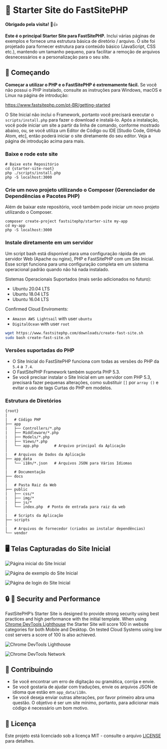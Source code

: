 # 🌟 Starter Site do FastSitePHP

**Obrigado pela visita!** 🌠👍

**Este é o principal Starter Site para FastSitePHP.** Inclui várias páginas de exemplos e fornece uma estrutura básica de diretório / arquivo. O site foi projetado para fornecer estrutura para conteúdo básico (JavaScript, CSS etc.), mantendo um tamanho pequeno, para facilitar a remoção de arquivos desnecessários e a personalização para o seu site.

## :rocket: Começando

**Começar a utilizar o PHP e o FastSitePHP é extremamente fácil.** Se você não possui o PHP instalado, consulte as instruções para Windows, macOS e Linux na página de introdução:

https://www.fastsitephp.com/pt-BR/getting-started

O Site Inicial não inclui o Framework, portanto você precisará executar o `scripts/install.php` para fazer o download e instalá-lo. Após a instalação, você pode iniciar um site a partir da linha de comando, conforme mostrado abaixo, ou, se você utiliza um Editor de Código ou IDE [Studio Code, GitHub Atom, etc], então poderá iniciar o site diretamente do seu editor. Veja a página de introdução acima para mais.

### Baixe e rode este site

~~~text
# Baixe este Repositório
cd {starter-site-root}
php ./scripts/install.php
php -S localhost:3000
~~~

### Crie um novo projeto utilizando o Composer (Gerenciador de Dependências e Pacotes PHP)

Além de baixar este repositório, você também pode iniciar um novo projeto utilizando o Composer.

~~~text
composer create-project fastsitephp/starter-site my-app
cd my-app
php -S localhost:3000
~~~

### Instale diretamente em um servidor

Um script bash está disponível para uma configuração rápida de um servidor Web (Apache ou nginx), PHP e FastSitePHP com um Site Inicial. Esse script funciona para uma configuração completa em um sistema operacional padrão quando não há nada instalado.

Sistemas Operacionais Suportados (mais serão adicionados no futuro):

* Ubuntu 20.04 LTS
* Ubuntu 18.04 LTS
* Ubuntu 16.04 LTS

Confirmed Cloud Enviroments:

* `Amazon AWS Lightsail` with user `ubuntu`
* `DigitalOcean` with user `root`

~~~bash
wget https://www.fastsitephp.com/downloads/create-fast-site.sh
sudo bash create-fast-site.sh
~~~

### Versões suportadas do PHP

* O Site Inicial do FastSitePHP funciona com todas as versões do PHP da `5.4` a` 7.4`.
* O FastSitePHP Framework também suporta PHP 5.3.
* Se você precisar instalar o Site Inicial em um servidor com PHP 5.3, precisará fazer pequenas alterações, como substituir `[]` por `array ()` e evitar o uso de tags Curtas do PHP em modelos.

### Estrutura de Diretórios

```text
{root}
|
|   # Código PHP
├── app
|   ├── Controllers/*.php
|   ├── Middleware/*.php
|   ├── Models/*.php
|   ├── Views/*.php
│   └── app.php       # Arquivo principal da Aplicação
│
|   # Arquivos de Dados da Aplicação
├── app_data
│   └── i18n/*.json   # Arquivos JSON para Vários Idiomas
│
|   # Documentação
├── docs
│
|   # Pasta Raiz da Web
├── public
|   ├── css/*
|   ├── img/*
|   ├── js/*
│   └── index.php  # Ponto de entrada para raiz da web
│
|   # Scripts da Aplicação
├── scripts
│
|   # Arquivos de fornecedor (criados ao instalar dependências)
└── vendor
```

## :desktop_computer: Telas Capturadas do Site Inicial

![Página inicial do Site Inicial](https://raw.githubusercontent.com/fastsitephp/static-files/master/img/starter_site/2020-01-10/home-page.png)

![Página de exemplo do Site Inicial](https://raw.githubusercontent.com/fastsitephp/static-files/master/img/starter_site/2020-01-10/data-page.png)

![Página de login do Site Inicial](https://raw.githubusercontent.com/fastsitephp/static-files/master/img/starter_site/2020-01-10/login-page.png)

## :lock: :rocket: Security and Performance

FastSitePHP’s Starter Site is designed to provide strong security using best practices and high performance with the initial template. When using [Chrome DevTools Lighthouse](https://developers.google.com/web/tools/lighthouse) the Starter Site will score 100 in website categories for both Mobile and Desktop. On tested Cloud Systems using low cost servers a score of 100 is also achieved.

![Chrome DevTools Lighthouse](https://raw.githubusercontent.com/fastsitephp/static-files/master/img/starter_site/2020-08-10/Chrome-DevTools-Lighthouse-Desktop.png)

![Chrome DevTools Network](https://raw.githubusercontent.com/fastsitephp/static-files/master/img/starter_site/2020-08-10/Chrome-DevTools-Network.png)

## :handshake: Contribuindo

* Se você encontrar um erro de digitação ou gramática, corrija e envie.
* Se você gostaria de ajudar com traduções, envie os arquivos JSON de idioma que estão em `app_data/i18n`.
* Se você deseja enviar outras alterações, por favor primeiro abra uma questão. O objetivo é ser um site mínimo, portanto, para adicionar mais código é necessário um bom motivo.

## :memo: Licença

Este projeto está licenciado sob a licença MIT - consulte o arquivo [LICENSE](../LICENSE) para detalhes.
